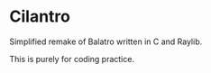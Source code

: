 # Cilantro

Simplified remake of Balatro written in C and Raylib.

This is purely for coding practice.
